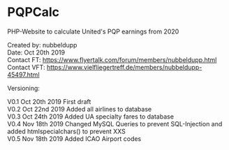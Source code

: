 # PQPCalc

PHP-Website to calculate United's PQP earnings from 2020


Created by: nubbeldupp  
Date: Oct 20th 2019  
Contact FT: https://www.flyertalk.com/forum/members/nubbeldupp.html  
Contact VFT: https://www.vielfliegertreff.de/members/nubbeldupp-45497.html  

Versioning:

V0.1 	Oct 20th 2019	First draft  
V0.2 	Oct 22nd 2019	Added all airlines to database  
V0.3	Oct 24th 2019	Added UA specialty fares to database<br />
V0.4	Nov 18th 2019	Changed MySQL Queries to prevent SQL-Injection and added htmlspecialchars() to prevent XXS<br />
V0.5	Nov 18th 2019	Added ICAO Airport codes
